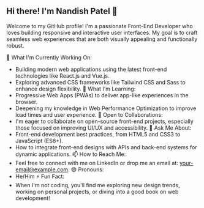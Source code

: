 
## Hi there! I'm Nandish Patel 👋
Welcome to my GitHub profile! I'm a passionate Front-End Developer who loves building responsive and interactive user interfaces. My goal is to craft seamless web experiences that are both visually appealing and functionally robust.

🚀 What I'm Currently Working On:
- Building modern web applications using the latest front-end technologies like React.js and Vue.js.
- Exploring advanced CSS frameworks like Tailwind CSS and Sass to enhance design flexibility.
🌱 What I'm Learning:
- Progressive Web Apps (PWAs) to deliver app-like experiences in the browser.
- Deepening my knowledge in Web Performance Optimization to improve load times and user experience.
👯 Open to Collaborations:
- I'm eager to collaborate on open-source front-end projects, especially those focused on improving UI/UX and accessibility.
💬 Ask Me About:
- Front-end development best practices, from HTML5 and CSS3 to JavaScript (ES6+).
- How to integrate front-end designs with APIs and back-end systems for dynamic applications.
📫 How to Reach Me:
- Feel free to connect with me on LinkedIn or drop me an email at: your-email@example.com.
😄 Pronouns:
- He/Him
⚡ Fun Fact:
- When I'm not coding, you'll find me exploring new design trends, working on personal projects, or diving into a good book on web development!
